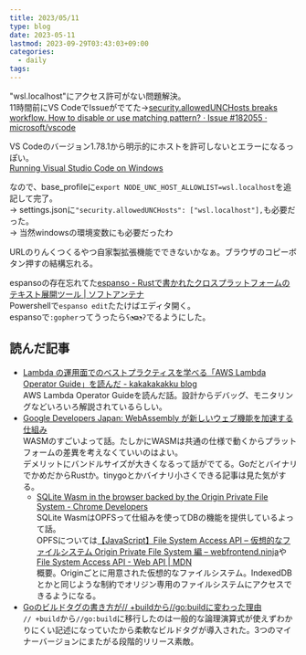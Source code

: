 ```yaml
---
title: 2023/05/11
type: blog
date: 2023-05-11
lastmod: 2023-09-29T03:43:03+09:00
categories:
  - daily
tags:
---
```


"wsl.localhost"にアクセス許可がない問題解決。  
11時間前にVS CodeでIssueがでてた→[security.allowedUNCHosts breaks workflow. How to disable or use matching pattern? · Issue #182055 · microsoft/vscode](https://github.com/microsoft/vscode/issues/182055)  

VS Codeのバージョン1.78.1から明示的にホストを許可しないとエラーになるっぽい。  
[Running Visual Studio Code on Windows](https://code.visualstudio.com/docs/setup/windows#_working-with-unc-paths)  

なので、base_profileに`export NODE_UNC_HOST_ALLOWLIST=wsl.localhost`を追記して完了。  
→ settings.jsonに`"security.allowedUNCHosts": ["wsl.localhost"],`も必要だった。  
→ 当然windowsの環境変数にも必要だったわ  

URLのりんくつくるやつ自家製拡張機能でできないかなぁ。ブラウザのコピーボタン押すの結構忘れる。  

espansoの存在忘れてた[espanso - Rustで書かれたクロスプラットフォームのテキスト展開ツール | ソフトアンテナ](https://softantenna.com/blog/espanso/)  
Powershellで`espanso edit`たたけばエディタ開く。  
espansoで`:gopher`ってうったら`ʕ◔ϖ◔ʔ`でるようにした。  

## 読んだ記事

- [Lambda の運用面でのベストプラクティスを学べる「AWS Lambda Operator Guide」を読んだ - kakakakakku blog](https://kakakakakku-hatenablog-com.cdn.ampproject.org/c/s/kakakakakku.hatenablog.com/entry/2023/05/08/094426?amp=1)  
  AWS Lambda Operator Guideを読んだ話。設計からデバッグ、モニタリングなどいろいろ解説されているらしい。
- [Google Developers Japan: WebAssembly が新しいウェブ機能を加速する仕組み](https://developers-jp.googleblog.com/2023/05/webassembly.html?m=1)  
  WASMのすごいよって話。たしかにWASMは共通の仕様で動くからプラットフォームの差異を考えなくていいのはよい。  
  デメリットにバンドルサイズが大きくなるって話がでてる。GoだとバイナリでかめだからRustか。tinygoとかバイナリ小さくできる記事は見た気がする。
  - [SQLite Wasm in the browser backed by the Origin Private File System - Chrome Developers](https://developer.chrome.com/blog/sqlite-wasm-in-the-browser-backed-by-the-origin-private-file-system/)  
    SQLite WasmはOPFSって仕組みを使ってDBの機能を提供しているよって話。  
    OPFSについては[【JavaScript】File System Access API – 仮想的なファイルシステム Origin Private File System 編 – webfrontend.ninja](https://webfrontend.ninja/js-file-system-access-origin-private-file-system/)や[File System Access API - Web API | MDN](https://developer.mozilla.org/ja/docs/Web/API/File_System_Access_API)  
    概要。Originごとに用意された仮想的なファイルシステム。IndexedDBとかと同じような制約でオリジン専用のファイルシステムにアクセスできるようになる。
- [Goのビルドタグの書き方が// +buildから//go:buildに変わった理由](https://zenn.dev/team_soda/articles/golang-build-tags-history)  
  `// +build`から`//go:build`に移行したのは一般的な論理演算式が使えずわかりにくい記述になっていたから柔軟なビルドタグが導入された。3つのマイナーバージョンにまたがる段階的リリース素敵。
